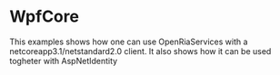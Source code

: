 # WpfCore

This examples shows how one can use OpenRiaServices with a netcoreapp3.1/netstandard2.0 client.
It also shows how it can be used togheter with AspNetIdentity
